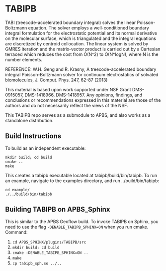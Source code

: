 # TABIPB
TABI (treecode-accelerated boundary integral) solves the linear Poisson-Boltzmann equation. The solver employs a well-conditioned boundary integral formulation for the electrostatic potential and its normal derivative on the molecular surface, which is triangulated and the integral equations are discretized by centroid collocation. The linear system is solved by GMRES iteration and the matrix-vector product is carried out by a Cartesian terraced which reduces the cost from O(N^2) to O(N\*logN), where N is the number elements.

REFERENCE: W.H. Geng and R. Krasny, A treecode-accelerated boundary integral Poisson-Boltzmann solver for continuum electrostatics of solvated biomolecules, J. Comput. Phys. 247, 62-87 (2013)

This material is based upon work supported under NSF Grant DMS-0915057, DMS-1418966, DMS-1418957. Any opinions, findings, and conclusions or recommendations expressed in this material are those of the authors and do not necessarily reflect the views of the NSF.

This TABIPB repo serves as a submodule to APBS, and also works as a standalone distribution.

## Build Instructions
To build as an independent executable:
```
mkdir build; cd build
cmake ..
make
```
This creates a tabipb executable located at tabipb/build/bin/tabipb. To run an example, navigate to the examples directory, and run ../build/bin/tabipb:
```
cd example/
./../build/bin/tabipb
```

## Building TABIPB on APBS_Sphinx

This is similar to the APBS Geoflow build. To invoke TABIPB on Sphinx, you need to use the flag `-DENABLE_TABIPB_SPHINX=ON` when you run cmake. Command:

1. `cd APBS_SPHINX/plugins/TABIPB/src`
2. `mkdir build; cd build`
3. `cmake -DENABLE_TABIPB_SPHINX=ON ..`
4. `make`
5. `cp tabipb_sph.so ../..`


